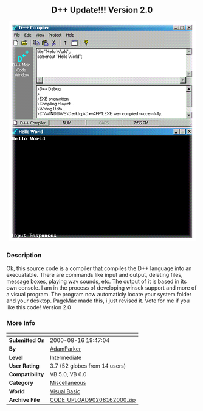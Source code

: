 ﻿<div align="center">

## D\+\+ Update\!\!\! Version 2\.0

<img src="PIC20008162012311694.gif">
</div>

### Description

Ok, this source code is a compiler that compiles the D++ language into an execuatable. There are commands like input and output, deleting files, message boxes, playing wav sounds, etc. The output of it is based in its own console. I am in the process of developing winsck support and more of a visual program. The program now automaticly locate your system folder and your desktop. PageMac made this, i just revised it. Vote for me if you like this code! Version 2.0
 
### More Info
 


<span>             |<span>
---                |---
**Submitted On**   |2000-08-16 19:47:04
**By**             |[AdamParker](https://github.com/Planet-Source-Code/PSCIndex/blob/master/ByAuthor/adamparker.md)
**Level**          |Intermediate
**User Rating**    |3.7 (52 globes from 14 users)
**Compatibility**  |VB 5\.0, VB 6\.0
**Category**       |[Miscellaneous](https://github.com/Planet-Source-Code/PSCIndex/blob/master/ByCategory/miscellaneous__1-1.md)
**World**          |[Visual Basic](https://github.com/Planet-Source-Code/PSCIndex/blob/master/ByWorld/visual-basic.md)
**Archive File**   |[CODE\_UPLOAD90208162000\.zip](https://github.com/Planet-Source-Code/adamparker-d-update-version-2-0__1-10736/archive/master.zip)








